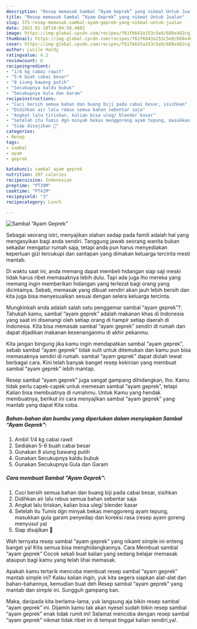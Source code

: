 ```yaml
---
description: "Resep memasak Sambal “Ayam Geprek” yang nikmat Untuk Jualan"
title: "Resep memasak Sambal “Ayam Geprek” yang nikmat Untuk Jualan"
slug: 375-resep-memasak-sambal-ayam-geprek-yang-nikmat-untuk-jualan
date: 2021-01-10T10:04:58.488Z
image: https://img-global.cpcdn.com/recipes/f61f6643a153c5e0/680x482cq70/sambal-ayam-geprek-foto-resep-utama.jpg
thumbnail: https://img-global.cpcdn.com/recipes/f61f6643a153c5e0/680x482cq70/sambal-ayam-geprek-foto-resep-utama.jpg
cover: https://img-global.cpcdn.com/recipes/f61f6643a153c5e0/680x482cq70/sambal-ayam-geprek-foto-resep-utama.jpg
author: Lucile Hardy
ratingvalue: 4.2
reviewcount: 6
recipeingredient:
- "1/4 kg cabai rawit"
- "5-6 buah cabai besar"
- "8 siung bawang putih"
- "Secukupnya kaldu bubuk"
- "Secukupnya Gula dan Garam"
recipeinstructions:
- "Cuci bersih semua bahan dan buang biji pada cabai besar, sisihkan"
- "Didihkan air lalu rebus semua bahan sebentar saja"
- "Angkat lalu tiriskan, kalian bisa uleg/ blender kasar"
- "Setelah itu Tumis dgn minyak bekas menggoreng ayam tepung, masukkan gula garam penyedap dan koreksi rasa (resep ayam goreng menyusul ya)"
- "Siap disajikan 🥰"
categories:
- Resep
tags:
- sambal
- ayam
- geprek

katakunci: sambal ayam geprek 
nutrition: 207 calories
recipecuisine: Indonesian
preptime: "PT39M"
cooktime: "PT41M"
recipeyield: "3"
recipecategory: Lunch

---
```



![Sambal “Ayam Geprek”](https://img-global.cpcdn.com/recipes/f61f6643a153c5e0/680x482cq70/sambal-ayam-geprek-foto-resep-utama.jpg)

Sebagai seorang istri, menyajikan olahan sedap pada famili adalah hal yang mengasyikan bagi anda sendiri. Tanggung jawab seorang  wanita bukan sekadar mengatur rumah saja, tetapi anda pun harus menyediakan keperluan gizi tercukupi dan santapan yang dimakan keluarga tercinta mesti mantab.

Di waktu  saat ini, anda memang dapat membeli hidangan siap saji meski tidak harus ribet memasaknya lebih dulu. Tapi ada juga lho mereka yang memang ingin memberikan hidangan yang terlezat bagi orang yang dicintainya. Sebab, memasak yang dibuat sendiri akan jauh lebih bersih dan kita juga bisa menyesuaikan sesuai dengan selera keluarga tercinta. 



Mungkinkah anda adalah salah satu penggemar sambal “ayam geprek”?. Tahukah kamu, sambal “ayam geprek” adalah makanan khas di Indonesia yang saat ini disenangi oleh setiap orang di hampir setiap daerah di Indonesia. Kita bisa memasak sambal “ayam geprek” sendiri di rumah dan dapat dijadikan makanan kesenanganmu di akhir pekanmu.

Kita jangan bingung jika kamu ingin mendapatkan sambal “ayam geprek”, sebab sambal “ayam geprek” tidak sulit untuk ditemukan dan kamu pun bisa memasaknya sendiri di rumah. sambal “ayam geprek” dapat diolah lewat berbagai cara. Kini telah banyak banget resep kekinian yang membuat sambal “ayam geprek” lebih mantap.

Resep sambal “ayam geprek” juga sangat gampang dihidangkan, lho. Kamu tidak perlu capek-capek untuk memesan sambal “ayam geprek”, tetapi Kalian bisa membuatnya di rumahmu. Untuk Kamu yang hendak membuatnya, berikut ini cara menyajikan sambal “ayam geprek” yang mantab yang dapat Kita coba.

<!--inarticleads1-->

##### Bahan-bahan dan bumbu yang diperlukan dalam menyiapkan Sambal “Ayam Geprek”:

1. Ambil 1/4 kg cabai rawit
1. Sediakan 5-6 buah cabai besar
1. Gunakan 8 siung bawang putih
1. Gunakan Secukupnya kaldu bubuk
1. Gunakan Secukupnya Gula dan Garam




<!--inarticleads2-->

##### Cara membuat Sambal “Ayam Geprek”:

1. Cuci bersih semua bahan dan buang biji pada cabai besar, sisihkan
1. Didihkan air lalu rebus semua bahan sebentar saja
1. Angkat lalu tiriskan, kalian bisa uleg/ blender kasar
1. Setelah itu Tumis dgn minyak bekas menggoreng ayam tepung, masukkan gula garam penyedap dan koreksi rasa (resep ayam goreng menyusul ya)
1. Siap disajikan 🥰




Wah ternyata resep sambal “ayam geprek” yang nikamt simple ini enteng banget ya! Kita semua bisa menghidangkannya. Cara Membuat sambal “ayam geprek” Cocok sekali buat kalian yang sedang belajar memasak ataupun bagi kamu yang telah lihai memasak.

Apakah kamu tertarik mencoba membuat resep sambal “ayam geprek” mantab simple ini? Kalau kalian ingin, yuk kita segera siapkan alat-alat dan bahan-bahannya, kemudian buat deh Resep sambal “ayam geprek” yang mantab dan simple ini. Sungguh gampang kan. 

Maka, daripada kita berlama-lama, yuk langsung aja bikin resep sambal “ayam geprek” ini. Dijamin kamu tak akan nyesel sudah bikin resep sambal “ayam geprek” enak tidak rumit ini! Selamat mencoba dengan resep sambal “ayam geprek” nikmat tidak ribet ini di tempat tinggal kalian sendiri,ya!.

